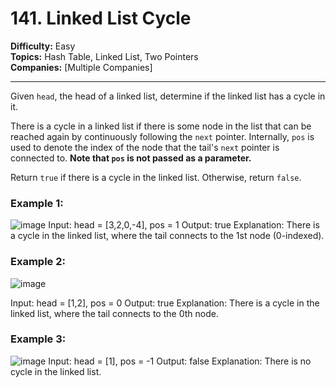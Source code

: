 # 141. Linked List Cycle

**Difficulty:** Easy  
**Topics:** Hash Table, Linked List, Two Pointers  
**Companies:** [Multiple Companies]

---

Given `head`, the head of a linked list, determine if the linked list has a cycle in it.

There is a cycle in a linked list if there is some node in the list that can be reached again by continuously following the `next` pointer. Internally, `pos` is used to denote the index of the node that the tail's `next` pointer is connected to. **Note that `pos` is not passed as a parameter.**

Return `true` if there is a cycle in the linked list. Otherwise, return `false`.

### Example 1:
![image](https://github.com/user-attachments/assets/a21be6fa-521c-49f0-a7cc-7d501ef923b6)
Input: head = [3,2,0,-4], pos = 1
Output: true
Explanation: There is a cycle in the linked list, where the tail connects to the 1st node (0-indexed).

### Example 2:
![image](https://github.com/user-attachments/assets/107b90ba-f118-48f7-84a3-2b29c421d290)

Input: head = [1,2], pos = 0
Output: true
Explanation: There is a cycle in the linked list, where the tail connects to the 0th node.

### Example 3:
![image](https://github.com/user-attachments/assets/e9aaa8ff-9637-432f-b6fd-4f066dd0443f)
Input: head = [1], pos = -1
Output: false
Explanation: There is no cycle in the linked list.
